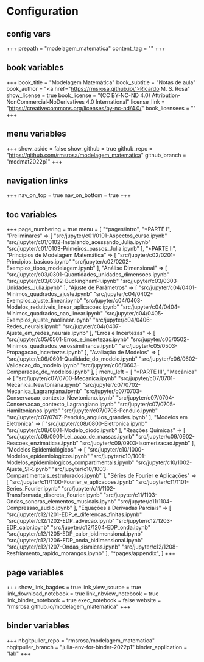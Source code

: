 # Configuration

## config vars
+++
prepath = "modelagem_matematica"
content_tag = ""
+++

## book variables
+++
book_title = "Modelagem Matemática"
book_subtitle = "Notas de aula"
book_author = "<a href=\"https://rmsrosa.github.io\">Ricardo M. S. Rosa</a>"
show_license = true
book_license = "(CC BY-NC-ND 4.0) Attribution-NonCommercial-NoDerivatives 4.0 International"
license_link = "https://creativecommons.org/licenses/by-nc-nd/4.0/"
book_licensees = ""
+++

## menu variables
+++
show_aside = false
show_github = true
github_repo = "https://github.com/rmsrosa/modelagem_matematica"
github_branch = "modmat2022p1"
+++

## navigation links
+++
nav_on_top = true
nav_on_bottom = true
+++

## toc variables
+++
page_numbering = true
menu = [
    "*pages/intro",
    "*PARTE I",
    "Preliminares" => [
        "src/jupyter/c01/0101-Aspectos_curso.ipynb"
        "src/jupyter/c01/0102-Instalando_acessando_Julia.ipynb"
        "src/jupyter/c01/0103-Primeiros_passos_Julia.ipynb"
    ],
   "*PARTE II",
    "Princípios de Modelagem Matemática" => [
        "src/jupyter/c02/0201-Principios_basicos.ipynb"
        "src/jupyter/c02/0202-Exemplos_tipos_modelagem.ipynb"
    ],
    "Análise Dimensional" => [
        "src/jupyter/c03/0301-Quantidades_unidades_dimensoes.ipynb"
        "src/jupyter/c03/0302-BuckinghamPi.ipynb"
        "src/jupyter/c03/0303-Unidades_Julia.ipynb"
    ],
    "Ajuste de Parâmetros" => [
        "src/jupyter/c04/0401-Minimos_quadrados_ajuste.ipynb"
        "src/jupyter/c04/0402-Exemplos_ajuste_linear.ipynb"
        "src/jupyter/c04/0403-Modelos_redutiveis_linear_aplicacoes.ipynb"
        "src/jupyter/c04/0404-Minimos_quadrados_nao_linear.ipynb"
        "src/jupyter/c04/0405-Exemplos_ajuste_naolinear.ipynb"
        "src/jupyter/c04/0406-Redes_neurais.ipynb"
        "src/jupyter/c04/0407-Ajuste_em_redes_neurais.ipynb"
    ],
    "Erros e Incertezas" => [
        "src/jupyter/c05/0501-Erros_e_incertezas.ipynb"
        "src/jupyter/c05/0502-Minimos_quadrados_verossimilhanca.ipynb"
        "src/jupyter/c05/0503-Propagacao_incertezas.ipynb"
    ],
    "Avaliação de Modelos" => [
        "src/jupyter/c06/0601-Qualidade_do_modelo.ipynb"
        "src/jupyter/c06/0602-Validacao_do_modelo.ipynb"
        "src/jupyter/c06/0603-Comparacao_de_modelos.ipynb"
    ],
]
menu_left = [
    "*PARTE III",
    "Mecânica" => [
        "src/jupyter/c07/0700-Mecanica.ipynb"
        "src/jupyter/c07/0701-Mecanica_Newtoniana.ipynb"
        "src/jupyter/c07/0702-Mecanica_Lagrangiana.ipynb"
        "src/jupyter/c07/0703-Conservacao_contexto_Newtoniano.ipynb"
        "src/jupyter/c07/0704-Conservacao_contexto_Lagrangiano.ipynb"
        "src/jupyter/c07/0705-Hamiltonianos.ipynb"
        "src/jupyter/c07/0706-Pendulo.ipynb"
        "src/jupyter/c07/0707-Pendulo_angulos_grandes.ipynb"
    ],
    "Modelos em Eletrônica" => [
        "src/jupyter/c08/0800-Eletronica.ipynb"
        "src/jupyter/c08/0801-Modelo_diodo.ipynb"
    ],
    "Reações Químicas" => [
        "src/jupyter/c09/0901-Lei_acao_de_massas.ipynb"
        "src/jupyter/c09/0902-Reacoes_enzimaticas.ipynb"
        "src/jupyter/c09/0903-Isomerizacao.ipynb"
    ],
    "Modelos Epidemiológicos" => [
        "src/jupyter/c10/1000-Modelos_epidemiologicos.ipynb"
        "src/jupyter/c10/1001-Modelos_epidemiologicos_compartimentais.ipynb"
        "src/jupyter/c10/1002-Ajuste_SIR.ipynb"
        "src/jupyter/c10/1003-Compartimentais_estruturados.ipynb"
    ],
    "Séries de Fourier e Aplicações" => [
        "src/jupyter/c11/1100-Fourier_e_aplicacoes.ipynb"
        "src/jupyter/c11/1101-Series_Fourier.ipynb"
        "src/jupyter/c11/1102-Transformada_discreta_Fourier.ipynb"
        "src/jupyter/c11/1103-Ondas_sonoras_elementos_musicais.ipynb"
        "src/jupyter/c11/1104-Compressao_audio.ipynb"
    ],
    "Equações a Derivadas Parciais" => [
        "src/jupyter/c12/1201-EDP_e_diferencas_finitas.ipynb"
        "src/jupyter/c12/1202-EDP_advecao.ipynb"
        "src/jupyter/c12/1203-EDP_calor.ipynb"
        "src/jupyter/c12/1204-EDP_onda.ipynb"
        "src/jupyter/c12/1205-EDP_calor_bidimensional.ipynb"
        "src/jupyter/c12/1206-EDP_onda_bidimensional.ipynb"
        "src/jupyter/c12/1207-Ondas_sismicas.ipynb"
        "src/jupyter/c12/1208-Resfriamento_rapido_morangos.ipynb"
    ],
    "*pages/appendix",
]
+++

## page variables
+++
show_link_bagdes = true
link_view_source = true
link_download_notebook = true
link_nbview_notebook = true
link_binder_notebook = true
exec_notebook = false
website = "rmsrosa.github.io/modelagem_matematica"
+++

## binder variables
+++
nbgitpuller_repo = "rmsrosa/modelagem_matematica"
nbgitpuller_branch = "julia-env-for-binder-2022p1"
binder_application = "lab" 
+++
